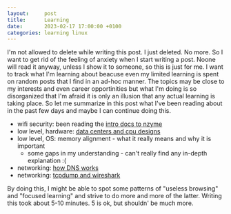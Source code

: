 ```yaml
---
layout:     post
title:      Learning
date:       2023-02-17 17:00:00 +0100
categories: learning linux
---
```


I'm not allowed to delete while writing this post.
I just deleted. No more. So I want to get rid of the feeling
of anxiety when I start writing a post. Noone will read it anyway, unless
I show it to someone, so this is just for me.
I want to track what I'm learning about beacuse even my limited learning
is spent on random posts that I find in an ad-hoc manner. The topics
may be close to my interests and even career opportinities but what I'm doing
is so disorganized that I'm afraid it is only an illusion that any actual
learning is taking place.
So let me summarize in this post what I've been reading about in the past
few days and maybe I can continue doing this.

- wifi security: been reading the [intro docs to nzyme][nzyme]
- low level, hardware: [data centers and cpu designs][dick-sites-dc]
- low level, OS: memory alignment - what it really means and why it is important
	- some gaps in my understanding - can't really find any in-depth explanation :(
- networking: [how DNS works][linux-dns]
- networking: [tcpdump and wireshark][julia-wireshark]

By doing this, I might be able to spot some patterns of "useless browsing" and
"focused learning" and strive to do more and more of the latter.
Writing this took about 5-10 minutes. 5 is ok, but shouldn' be much more.

[nzyme]: https://v1.nzyme.org/docs/wireless-security-basics/introduction
[dick-sites-dc]: https://www.youtube.com/watch?v=QBu2Ae8-8LM&ab_channel=UNCComputerScience
[linux-dns]: https://zwischenzugs.com/2018/06/08/anatomy-of-a-linux-dns-lookup-part-i/
[julia-wireshark]: https://jvns.ca/blog/2016/03/16/tcpdump-is-amazing/